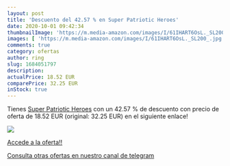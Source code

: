 ```yaml
---
layout: post
title: 'Descuento del 42.57 % en Super Patriotic Heroes'
date: 2020-10-01 09:42:34
thumbnailImage: 'https://m.media-amazon.com/images/I/61IHART6OsL._SL200_.jpg'
images: [ 'https://m.media-amazon.com/images/I/61IHART6OsL._SL200_.jpg' ]
comments: true
category: ofertas
author: ring
slug: 1684051797
description:
actualPrice: 18.52 EUR
comparePrice: 32.25 EUR
inStock: true
---
```


Tienes [Super Patriotic Heroes](https://www.amazon.com/dp/1684051797/?tag=redken08-20) con un 42.57 % de descuento con precio de oferta de 18.52 EUR (original: 32.25 EUR) en el siguiente enlace!

[![](https://m.media-amazon.com/images/I/61IHART6OsL._SL200_.jpg)](https://www.amazon.com/dp/1684051797/?tag=redken08-20)

[Accede a la oferta!!](https://www.amazon.com/dp/1684051797/?tag=redken08-20)

[Consulta otras ofertas en nuestro canal de telegram](https://t.me/s/ofertas25)
